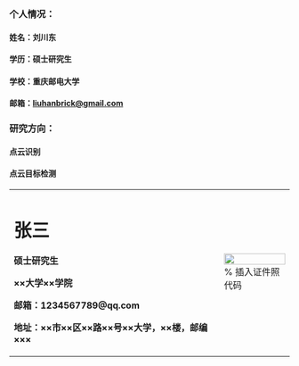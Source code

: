 ### 个人情况：
#### 姓名：刘川东
#### 学历：硕士研究生
#### 学校：重庆邮电大学
#### 邮箱：liuhanbrick@gmail.com

### 研究方向：
#### 点云识别
#### 点云目标检测
<table border="0">
  <tr>
    <td width="75%">
      <h1>张三</h1>
      <p><b>硕士研究生</b></p>
      <p><b>××大学××学院</b></p>
      <p><b>邮箱：1234567789@qq.com</b></p>
      <p><b>地址：××市××区××路××号××大学，××楼，邮编×××</b></p>
    </td>
    <td width="25%">
      <img src="/zhengjianzhao.jpg" width="100%">      % 插入证件照代码
    </td>
  </tr>
</table>
